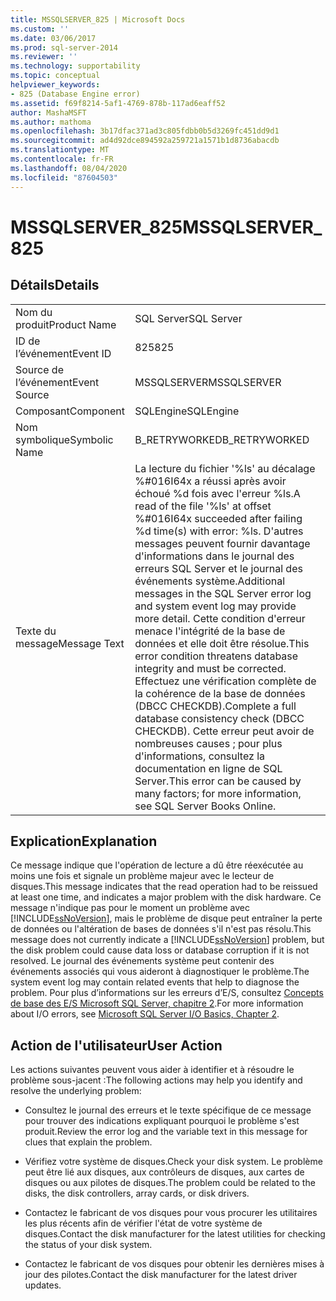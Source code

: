 ```yaml
---
title: MSSQLSERVER_825 | Microsoft Docs
ms.custom: ''
ms.date: 03/06/2017
ms.prod: sql-server-2014
ms.reviewer: ''
ms.technology: supportability
ms.topic: conceptual
helpviewer_keywords:
- 825 (Database Engine error)
ms.assetid: f69f8214-5af1-4769-878b-117ad6eaff52
author: MashaMSFT
ms.author: mathoma
ms.openlocfilehash: 3b17dfac371ad3c805fdbb0b5d3269fc451dd9d1
ms.sourcegitcommit: ad4d92dce894592a259721a1571b1d8736abacdb
ms.translationtype: MT
ms.contentlocale: fr-FR
ms.lasthandoff: 08/04/2020
ms.locfileid: "87604503"
---
```

# <a name="mssqlserver_825"></a><span data-ttu-id="87e6b-102">MSSQLSERVER_825</span><span class="sxs-lookup"><span data-stu-id="87e6b-102">MSSQLSERVER_825</span></span>
    
## <a name="details"></a><span data-ttu-id="87e6b-103">Détails</span><span class="sxs-lookup"><span data-stu-id="87e6b-103">Details</span></span>  
  
|||  
|-|-|  
|<span data-ttu-id="87e6b-104">Nom du produit</span><span class="sxs-lookup"><span data-stu-id="87e6b-104">Product Name</span></span>|<span data-ttu-id="87e6b-105">SQL Server</span><span class="sxs-lookup"><span data-stu-id="87e6b-105">SQL Server</span></span>|  
|<span data-ttu-id="87e6b-106">ID de l’événement</span><span class="sxs-lookup"><span data-stu-id="87e6b-106">Event ID</span></span>|<span data-ttu-id="87e6b-107">825</span><span class="sxs-lookup"><span data-stu-id="87e6b-107">825</span></span>|  
|<span data-ttu-id="87e6b-108">Source de l’événement</span><span class="sxs-lookup"><span data-stu-id="87e6b-108">Event Source</span></span>|<span data-ttu-id="87e6b-109">MSSQLSERVER</span><span class="sxs-lookup"><span data-stu-id="87e6b-109">MSSQLSERVER</span></span>|  
|<span data-ttu-id="87e6b-110">Composant</span><span class="sxs-lookup"><span data-stu-id="87e6b-110">Component</span></span>|<span data-ttu-id="87e6b-111">SQLEngine</span><span class="sxs-lookup"><span data-stu-id="87e6b-111">SQLEngine</span></span>|  
|<span data-ttu-id="87e6b-112">Nom symbolique</span><span class="sxs-lookup"><span data-stu-id="87e6b-112">Symbolic Name</span></span>|<span data-ttu-id="87e6b-113">B_RETRYWORKED</span><span class="sxs-lookup"><span data-stu-id="87e6b-113">B_RETRYWORKED</span></span>|  
|<span data-ttu-id="87e6b-114">Texte du message</span><span class="sxs-lookup"><span data-stu-id="87e6b-114">Message Text</span></span>|<span data-ttu-id="87e6b-115">La lecture du fichier '%ls' au décalage %#016I64x a réussi après avoir échoué %d fois avec l'erreur %ls.</span><span class="sxs-lookup"><span data-stu-id="87e6b-115">A read of the file '%ls' at offset %#016I64x succeeded after failing %d time(s) with error: %ls.</span></span> <span data-ttu-id="87e6b-116">D'autres messages peuvent fournir davantage d'informations dans le journal des erreurs SQL Server et le journal des événements système.</span><span class="sxs-lookup"><span data-stu-id="87e6b-116">Additional messages in the SQL Server error log and system event log may provide more detail.</span></span> <span data-ttu-id="87e6b-117">Cette condition d'erreur menace l'intégrité de la base de données et elle doit être résolue.</span><span class="sxs-lookup"><span data-stu-id="87e6b-117">This error condition threatens database integrity and must be corrected.</span></span> <span data-ttu-id="87e6b-118">Effectuez une vérification complète de la cohérence de la base de données (DBCC CHECKDB).</span><span class="sxs-lookup"><span data-stu-id="87e6b-118">Complete a full database consistency check (DBCC CHECKDB).</span></span> <span data-ttu-id="87e6b-119">Cette erreur peut avoir de nombreuses causes ; pour plus d'informations, consultez la documentation en ligne de SQL Server.</span><span class="sxs-lookup"><span data-stu-id="87e6b-119">This error can be caused by many factors; for more information, see SQL Server Books Online.</span></span>|  
  
## <a name="explanation"></a><span data-ttu-id="87e6b-120">Explication</span><span class="sxs-lookup"><span data-stu-id="87e6b-120">Explanation</span></span>  
 <span data-ttu-id="87e6b-121">Ce message indique que l'opération de lecture a dû être réexécutée au moins une fois et signale un problème majeur avec le lecteur de disques.</span><span class="sxs-lookup"><span data-stu-id="87e6b-121">This message indicates that the read operation had to be reissued at least one time, and indicates a major problem with the disk hardware.</span></span> <span data-ttu-id="87e6b-122">Ce message n'indique pas pour le moment un problème avec [!INCLUDE[ssNoVersion](../../includes/ssnoversion-md.md)], mais le problème de disque peut entraîner la perte de données ou l'altération de bases de données s'il n'est pas résolu.</span><span class="sxs-lookup"><span data-stu-id="87e6b-122">This message does not currently indicate a [!INCLUDE[ssNoVersion](../../includes/ssnoversion-md.md)] problem, but the disk problem could cause data loss or database corruption if it is not resolved.</span></span> <span data-ttu-id="87e6b-123">Le journal des événements système peut contenir des événements associés qui vous aideront à diagnostiquer le problème.</span><span class="sxs-lookup"><span data-stu-id="87e6b-123">The system event log may contain related events that help to diagnose the problem.</span></span> <span data-ttu-id="87e6b-124">Pour plus d’informations sur les erreurs d’E/S, consultez [Concepts de base des E/S Microsoft SQL Server, chapitre 2](/previous-versions/sql/sql-server-2005/administrator/cc917726(v=technet.10)).</span><span class="sxs-lookup"><span data-stu-id="87e6b-124">For more information about I/O errors, see [Microsoft SQL Server I/O Basics, Chapter 2](/previous-versions/sql/sql-server-2005/administrator/cc917726(v=technet.10)).</span></span>  
  
## <a name="user-action"></a><span data-ttu-id="87e6b-125">Action de l'utilisateur</span><span class="sxs-lookup"><span data-stu-id="87e6b-125">User Action</span></span>  
 <span data-ttu-id="87e6b-126">Les actions suivantes peuvent vous aider à identifier et à résoudre le problème sous-jacent :</span><span class="sxs-lookup"><span data-stu-id="87e6b-126">The following actions may help you identify and resolve the underlying problem:</span></span>  
  
-   <span data-ttu-id="87e6b-127">Consultez le journal des erreurs et le texte spécifique de ce message pour trouver des indications expliquant pourquoi le problème s'est produit.</span><span class="sxs-lookup"><span data-stu-id="87e6b-127">Review the error log and the variable text in this message for clues that explain the problem.</span></span>  
  
-   <span data-ttu-id="87e6b-128">Vérifiez votre système de disques.</span><span class="sxs-lookup"><span data-stu-id="87e6b-128">Check your disk system.</span></span> <span data-ttu-id="87e6b-129">Le problème peut être lié aux disques, aux contrôleurs de disques, aux cartes de disques ou aux pilotes de disques.</span><span class="sxs-lookup"><span data-stu-id="87e6b-129">The problem could be related to the disks, the disk controllers, array cards, or disk drivers.</span></span>  
  
-   <span data-ttu-id="87e6b-130">Contactez le fabricant de vos disques pour vous procurer les utilitaires les plus récents afin de vérifier l'état de votre système de disques.</span><span class="sxs-lookup"><span data-stu-id="87e6b-130">Contact the disk manufacturer for the latest utilities for checking the status of your disk system.</span></span>  
  
-   <span data-ttu-id="87e6b-131">Contactez le fabricant de vos disques pour obtenir les dernières mises à jour des pilotes.</span><span class="sxs-lookup"><span data-stu-id="87e6b-131">Contact the disk manufacturer for the latest driver updates.</span></span>  
  
  
